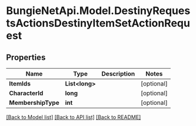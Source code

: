 # BungieNetApi.Model.DestinyRequestsActionsDestinyItemSetActionRequest
## Properties

Name | Type | Description | Notes
------------ | ------------- | ------------- | -------------
**ItemIds** | **List&lt;long&gt;** |  | [optional] 
**CharacterId** | **long** |  | [optional] 
**MembershipType** | **int** |  | [optional] 

[[Back to Model list]](../README.md#documentation-for-models) [[Back to API list]](../README.md#documentation-for-api-endpoints) [[Back to README]](../README.md)

